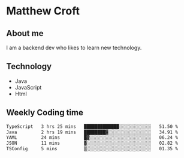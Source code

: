 # Matthew Croft

## About me
I am a backend dev who likes to learn new technology. 

## Technology
- Java
- JavaScript
- Html

## Weekly Coding time
<!--START_SECTION:waka-->

```txt
TypeScript   3 hrs 25 mins   █████████████░░░░░░░░░░░░   51.50 %
Java         2 hrs 19 mins   ████████▓░░░░░░░░░░░░░░░░   34.91 %
YAML         24 mins         █▓░░░░░░░░░░░░░░░░░░░░░░░   06.24 %
JSON         11 mins         ▓░░░░░░░░░░░░░░░░░░░░░░░░   02.82 %
TSConfig     5 mins          ▒░░░░░░░░░░░░░░░░░░░░░░░░   01.35 %
```

<!--END_SECTION:waka-->
